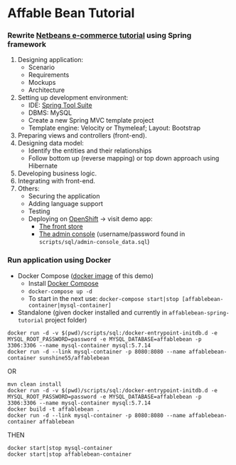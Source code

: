 Affable Bean Tutorial
=====================

### Rewrite [Netbeans e-commerce tutorial](https://netbeans.org/kb/docs/javaee/ecommerce/intro.html) using Spring framework

1. Designing application:
   * Scenario
   * Requirements
   * Mockups
   * Architecture
2. Setting up development environment:
   * IDE: [Spring Tool Suite](https://spring.io/tools/sts/all)
   * DBMS: MySQL
   * Create a new Spring MVC template project
   * Template engine: Velocity or Thymeleaf; Layout: Bootstrap
3. Preparing views and controllers (front-end).
4. Designing data model:
   * Identify the entities and their relationships
   * Follow bottom up (reverse mapping) or top down approach using Hibernate
5. Developing business logic.
6. Integrating with front-end.
7. Others:
   * Securing the application
   * Adding language support
   * Testing
   * Deploying on [OpenShift](https://www.openshift.com/) -> visit demo app:
   	 - [The front store](http://affablebean-tonyvo.rhcloud.com/)
   	 - [The admin console](http://affablebean-tonyvo.rhcloud.com/admin) (username/password found in `scripts/sql/admin-console_data.sql`)

### Run application using Docker

* Docker Compose ([docker image](https://hub.docker.com/r/sunshine55/affablebean/) of this demo)
  - Install [Docker Compose](https://docs.docker.com/compose/install/)
  - `docker-compose up -d`
  - To start in the next use: `docker-compose start|stop [affablebean-container|mysql-container]`
* Standalone (given docker installed and currently in `affablebean-spring-tutorial` project folder)
```
docker run -d -v $(pwd)/scripts/sql:/docker-entrypoint-initdb.d -e MYSQL_ROOT_PASSWORD=password -e MYSQL_DATABASE=affablebean -p 3306:3306 --name mysql-container mysql:5.7.14
docker run -d --link mysql-container -p 8080:8080 --name affablebean-container sunshine55/affablebean
```
OR
```
mvn clean install
docker run -d -v $(pwd)/scripts/sql:/docker-entrypoint-initdb.d -e MYSQL_ROOT_PASSWORD=password -e MYSQL_DATABASE=affablebean -p 3306:3306 --name mysql-container mysql:5.7.14
docker build -t affablebean .
docker run -d --link mysql-container -p 8080:8080 --name affablebean-container affablebean
```
THEN
```
docker start|stop mysql-container
docker start|stop affablebean-container
```